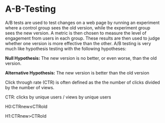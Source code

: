 # A-B-Testing

A/B tests are used to test changes on a web page by running an experiment where a control group sees the old version,
while the experiment group sees the new version. A metric is then chosen to measure the level of engagement from users in each group.
These results are then used to judge whether one version is more effective than the other.
A/B testing is very much like hypothesis testing with the following hypotheses:

**Null Hypothesis:** The new version is no better, or even worse, than the old version.

**Alternative Hypothesis:** The new version is better than the old version

Click through rate (CTR) is often defined as the the number of clicks divided by the number of views. 

CTR:  clicks by unique users / views by unique users

H0:CTRnew≤CTRold

H1:CTRnew>CTRold


